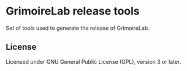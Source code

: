 # GrimoireLab release tools

Set of tools used to generate the release of GrimoireLab.

## License

Licensed under GNU General Public License (GPL), version 3 or later.
